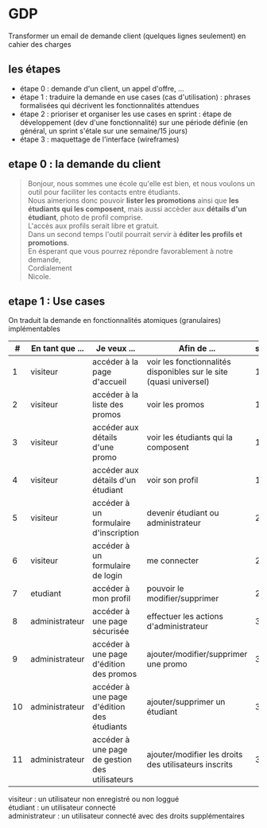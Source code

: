 # GDP

Transformer un email de demande client (quelques lignes seulement) en cahier des charges

## les étapes

- étape 0 : demande d'un client, un appel d'offre, ...
- étape 1 : traduire la demande en use cases (cas d'utilisation) : phrases formalisées qui décrivent les fonctionnalités attendues
- étape 2 : prioriser et organiser les use cases en sprint : étape de développement (dev d'une fonctionnalité) sur une période définie (en général, un sprint s'étale sur une semaine/15 jours)
- étape 3 : maquettage de l'interface (wireframes)

## etape 0 : la demande du client

> Bonjour, nous sommes une école qu'elle est bien, et nous voulons un outil pour faciliter les contacts entre étudiants.  
Nous aimerions donc pouvoir **lister les promotions** ainsi que **les étudiants qui les composent**, 
mais aussi accèder aux **détails d'un étudiant**, photo de profil comprise.  
L'accès aux profils serait libre et gratuit.  
Dans un second temps l'outil pourrait servir à **éditer les profils et promotions**.  
En ésperant que vous pourrez répondre favorablement à notre demande,  
Cordialement  
Nicole.

## etape 1 : Use cases

On traduit la demande en fonctionnalités atomiques (granulaires) implémentables

|#|En tant que ...|Je veux ...|Afin de ...|sprint
|---|---|---|---|---
|1|visiteur|accéder à la page d'accueil|voir les fonctionnalités disponibles sur le site (quasi universel)|1
|2|visiteur|accéder à la liste des promos|voir les promos|1
|3|visiteur|accéder aux détails d'une promo|voir les étudiants qui la composent|1
|4|visiteur|accéder aux détails d'un étudiant|voir son profil|1
|5|visiteur|accéder à un formulaire d'inscription|devenir étudiant ou administrateur|2
|6|visiteur|accéder à un formulaire de login|me connecter|2
|7|etudiant|accéder à mon profil|pouvoir le modifier/supprimer|2
|8|administrateur|accéder à une page sécurisée|effectuer les actions d'administrateur|3
|9|administrateur|accéder à une page d'édition des promos|ajouter/modifier/supprimer une promo|3
|10|administrateur|accéder à une page d'édition des étudiants|ajouter/supprimer un étudiant|3
|11|administrateur|accéder à une page de gestion des utilisateurs|ajouter/modifier les droits des utilisateurs inscrits|3

visiteur : un utilisateur non enregistré ou non loggué  
étudiant : un utilisateur connecté  
administrateur : un utilisateur connecté avec des droits supplémentaires  
